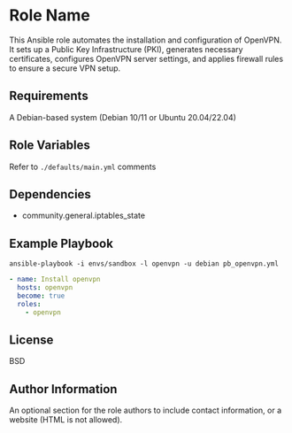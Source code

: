 Role Name
=========

This Ansible role automates the installation and configuration of OpenVPN. It sets up a Public Key Infrastructure (PKI), generates necessary certificates, configures OpenVPN server settings, and applies firewall rules to ensure a secure VPN setup.

Requirements
------------

A Debian-based system (Debian 10/11 or Ubuntu 20.04/22.04)

Role Variables
--------------

Refer to `./defaults/main.yml` comments

Dependencies
------------

- community.general.iptables_state

Example Playbook
----------------

`ansible-playbook -i envs/sandbox -l openvpn -u debian pb_openvpn.yml`

```yml
- name: Install openvpn
  hosts: openvpn
  become: true
  roles:
    - openvpn
```

License
-------

BSD

Author Information
------------------

An optional section for the role authors to include contact information, or a website (HTML is not allowed).
